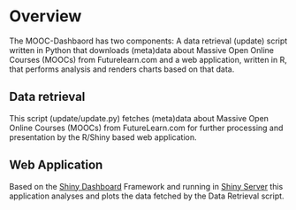 Overview
=========

The MOOC-Dashbaord has two components:  A data retrieval (update) script written in Python that downloads (meta)data about Massive Open Online Courses (MOOCs) from Futurelearn.com and a web application, written in R, that performs analysis and renders charts based on that data.


Data retrieval
--------------

This script (update/update.py) fetches (meta)data about Massive Open Online Courses (MOOCs) from FutureLearn.com for further processing and presentation by the R/Shiny based web application.


Web Application
--------------

Based on the [Shiny Dashboard](https://rstudio.github.io/shinydashboard/) Framework and running in [Shiny Server](https://www.rstudio.com/products/shiny/shiny-server/) this application analyses and plots the data fetched by the Data Retrieval script.

